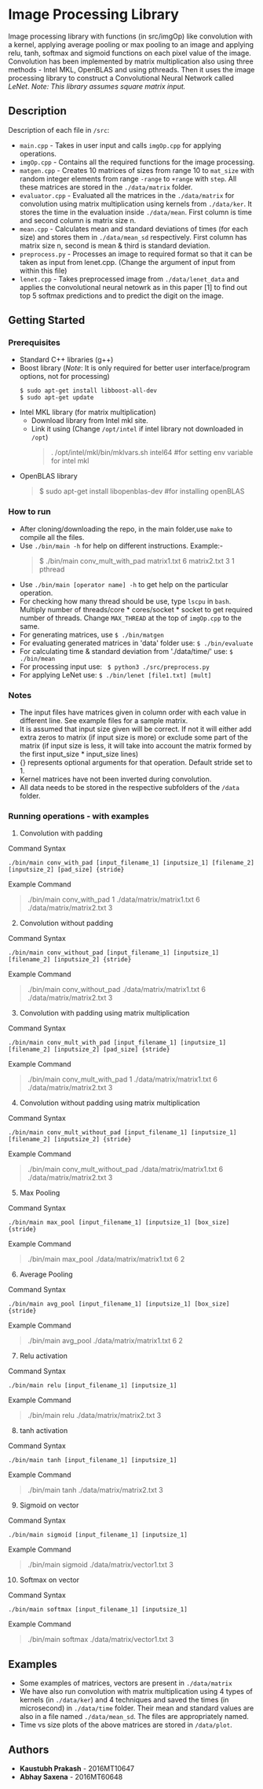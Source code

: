 # Image Processing Library

Image processing library with functions (in src/imgOp) like convolution with a kernel, applying average pooling or max pooling to an image and applying relu, tanh, softmax and sigmoid functions on each pixel value of the image. Convolution has been implemented by matrix multiplication also using three methods - Intel MKL, OpenBLAS and using pthreads. Then it uses the image processing library to construct a Convolutional Neural Network called *LeNet*. 
*Note: This library assumes square matrix input.*

## Description

Description of each file in `/src`:
- `main.cpp` - Takes in user input and calls `imgOp.cpp` for applying operations.
- `imgOp.cpp` - Contains all the required functions for the image processing.
- `matgen.cpp` - Creates 10 matrices of sizes from range 10 to `mat_size` with random integer elements from range `-range` to `+range` with `step`. All these matrices are stored in the `./data/matrix` folder.
- `evaluator.cpp` - Evaluated all the matrices in the `./data/matrix` for convolution using matrix multiplication using kernels from `./data/ker`. It stores the time in the evaluation inside `./data/mean`. First column is time and second column is matrix size n.
- `mean.cpp` -  Calculates mean and standard deviations of times (for each size) and stores them in `./data/mean_sd` respectively. First column has matrix size n, second is mean & third is standard deviation.
- `preprocess.py` - Processes an image to required format so that it can be taken as input from lenet.cpp. (Change the argument of input from within this file)
- `lenet.cpp` -  Takes preprocessed image from `./data/lenet_data` and applies the convolutional neural netowrk as in this paper [1] to find out top 5 softmax predictions and to predict the digit on the image. 

## Getting Started

### Prerequisites

- Standard C++ libraries (g++)
- Boost library (*Note*: It is only required for better user interface/program options, not for processing)
  ```
  $ sudo apt-get install libboost-all-dev
  $ sudo apt-get update 
  ```
- Intel MKL library (for matrix multiplication)
  - Download library from Intel mkl site.
  - Link it using (Change  `/opt/intel` if intel library not downloaded in `/opt`)
    > . /opt/intel/mkl/bin/mklvars.sh intel64 #for setting env variable for intel mkl
- OpenBLAS library
  > $ sudo apt-get install libopenblas-dev #for installing openBLAS
  
### How to run

- After cloning/downloading the repo, in the main folder,use `make` to compile all the files.
- Use `./bin/main -h` for help on different instructions. Example:-
  > $ ./bin/main conv_mult_with_pad matrix1.txt 6 matrix2.txt 3 1 pthread
- Use `./bin/main [operator name] -h` to get help on the particular operation.
- For checking how many thread should be use, type `lscpu` in `bash`. Multiply number of threads/core * cores/socket * socket to get required number of threads. Change `MAX_THREAD` at the top of `imgOp.cpp` to the same.
- For generating matrices, use 
  ``` $ ./bin/matgen ```
- For evaluating generated matrices in 'data' folder use:
  ``` $ ./bin/evaluate ```
- For calculating time & standard deviation from './data/time/' use:
  ``` $ ./bin/mean ```
- For processing input use:
  ``` $ python3 ./src/preprocess.py```
- For applying LeNet use:
  ``` $ ./bin/lenet [file1.txt] [mult] ```

### Notes

- The input files have matrices given in column order with each value in different line. See example files for a sample matrix.
- It is assumed that input size given will be correct. If not it will either add extra zeros to matrix (if input size is more) or exclude some part of the matrix (if input size is less, it will take into account the matrix formed by the first input_size * input_size lines) 
- {} represents optional arguments for that operation. Default stride set to 1.
- Kernel matrices have not been inverted during convolution.
- All data needs to be stored in the respective subfolders of the `/data` folder. 

### Running operations - with examples
1. Convolution with padding 

Command Syntax

```./bin/main conv_with_pad [input_filename_1] [inputsize_1] [filename_2] [inputsize_2] [pad_size] {stride}```

Example Command

> ./bin/main conv_with_pad 1 ./data/matrix/matrix1.txt 6 ./data/matrix/matrix2.txt 3

2. Convolution without padding

Command Syntax

```./bin/main conv_without_pad [input_filename_1] [inputsize_1] [filename_2] [inputsize_2] {stride}```

Example Command

> ./bin/main conv_without_pad ./data/matrix/matrix1.txt 6 ./data/matrix/matrix2.txt 3

3. Convolution with padding using matrix multiplication

Command Syntax

```./bin/main conv_mult_with_pad [input_filename_1] [inputsize_1] [filename_2] [inputsize_2] [pad_size] {stride}```

Example Command

> ./bin/main conv_mult_with_pad 1 ./data/matrix/matrix1.txt 6 ./data/matrix/matrix2.txt 3

4. Convolution without padding using matrix multiplication

Command Syntax

```./bin/main conv_mult_without_pad [input_filename_1] [inputsize_1] [filename_2] [inputsize_2] {stride}```

Example Command

> ./bin/main conv_mult_without_pad ./data/matrix/matrix1.txt 6 ./data/matrix/matrix2.txt 3

5. Max Pooling

Command Syntax

```./bin/main max_pool [input_filename_1] [inputsize_1] [box_size] {stride}```

Example Command

> ./bin/main max_pool ./data/matrix/matrix1.txt 6 2

6. Average Pooling

Command Syntax

```./bin/main avg_pool [input_filename_1] [inputsize_1] [box_size] {stride}```

Example Command

> ./bin/main avg_pool ./data/matrix/matrix1.txt 6 2

7. Relu activation

Command Syntax

```./bin/main relu [input_filename_1] [inputsize_1] ```

Example Command

> ./bin/main relu ./data/matrix/matrix2.txt 3

8. tanh activation

Command Syntax

```./bin/main tanh [input_filename_1] [inputsize_1] ```

Example Command

> ./bin/main tanh ./data/matrix/matrix2.txt 3

9. Sigmoid on vector

Command Syntax

```./bin/main sigmoid [input_filename_1] [inputsize_1] ```

Example Command

> ./bin/main sigmoid ./data/matrix/vector1.txt 3

10. Softmax on vector

Command Syntax

```./bin/main softmax [input_filename_1] [inputsize_1] ```

Example Command

> ./bin/main softmax ./data/matrix/vector1.txt 3

## Examples

- Some examples of matrices, vectors are present in `./data/matrix`
- We have also run convolution with matrix multiplication using 4 types of kernels (in `./data/ker`) and 4 techniques and saved the times (in microsecond) in `./data/time` folder. Their mean and standard values are also in a file named `./data/mean_sd`. The files are appropriately named.
- Time vs size plots of the above matrices are stored in `/data/plot`.  

## Authors

* **Kaustubh Prakash** - 2016MT10647
* **Abhay Saxena** - 2016MT60648

